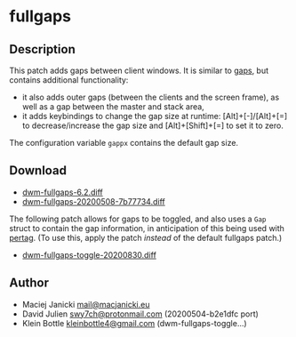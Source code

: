 fullgaps
========

Description
-----------
This patch adds gaps between client windows. It is similar to [gaps](../gaps/),
but contains additional functionality:
* it also adds outer gaps (between the clients and the screen frame), as well
  as a gap between the master and stack area,
* it adds keybindings to change the gap size at runtime: [Alt]+[-]/[Alt]+[=] to
  decrease/increase the gap size and [Alt]+[Shift]+[=] to set it to zero.

The configuration variable `gappx` contains the default gap size.

Download
--------
* [dwm-fullgaps-6.2.diff](dwm-fullgaps-6.2.diff)
* [dwm-fullgaps-20200508-7b77734.diff](dwm-fullgaps-20200508-7b77734.diff)

The following patch allows for gaps to be toggled, and also uses a `Gap` struct
to contain the gap information, in anticipation of this being used with
[pertag](../pertag/). (To use this, apply the patch *instead* of the default
fullgaps patch.)

* [dwm-fullgaps-toggle-20200830.diff](dwm-fullgaps-toggle-20200830.diff)

Author
------
* Maciej Janicki <mail@macjanicki.eu>
* David Julien <swy7ch@protonmail.com> (20200504-b2e1dfc port)
* Klein Bottle <kleinbottle4@gmail.com> (dwm-fullgaps-toggle...)
